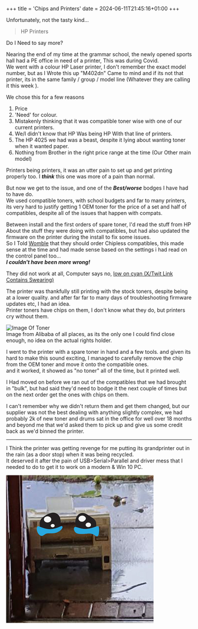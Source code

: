 +++
title = 'Chips and Printers'
date = 2024-06-11T21:45:16+01:00
+++

Unfortunately, not the tasty kind...  

> HP Printers  

Do I Need to say more?  

Nearing the end of my time at the grammar school, the newly opened sports hall had a PE office in need of a printer, This was during Covid.  
We went with a colour HP Laser printer, I don't remember the exact model number, but as I Wrote this up "M402dn" Came to mind and if its not that printer, its in the same family / group / model line (Whatever they are calling it this week ).  

We chose this for a few reasons  

1) Price  
2) 'Need' for colour.  
3) Mistakenly thinking that it was compatible toner wise with one of our current printers.  
4) We/I didn't know that HP Was being HP With that line of printers.  
5) The HP 4025 we had was a beast, despite it lying about wanting toner when it wanted paper.  
6) Nothing from Brother in the right price range at the time (Our Other main model)

Printers being printers, it was an utter pain to set up and get printing properly too. I ***think*** this one was more of a pain than normal.  

But now we get to the issue, and one of the ***Best/worse*** bodges I have had to have do.  
We used compatible toners, with school budgets and far to many printers, its very hard to justify getting 1 OEM toner for the price of a set and half of compatibles, despite all of the issues that happen with compats.  

Between install and the first orders of spare toner, I'd read the stuff from HP About the stuff they were doing with compatibles, but had also updated the firmware on the printer during the install to fix some issues.  
So I Told [Womble](../../whoops/#wombel) that they should order Chipless compatibles, this made sense at the time and had made sense based on the settings i had read on the control panel too...  
***I couldn't have been more wrong!***  

They did not work at all, Computer says no, [low on cyan (X/Twit Link Contains Swearing)](https://x.com/System32Comics/status/1357378757972004865)  

The printer was thankfully still printing with the stock toners, despite being at a lower quality. and after far far to many days of troubleshooting firmware updates etc, I had an idea.  
Printer toners have chips on them, I don't know what they do, but printers cry without them.  

![Image Of Toner](../../whoops/content/toner.png)  
Image from Alibaba of all places, as its the only one I could find close enough, no idea on the actual rights holder.  

I went to the printer with a spare toner in hand and a few tools. and given its hard to make this sound exciting, I managed to carefully remove the  chip from the OEM toner and move it onto the compatible ones.  
and it worked, it showed as "no toner" all of the time, but it printed well.  

I Had moved on before we ran out of the compatibles that we had brought in "bulk", but had said they'd need to bodge it the next couple of times but on the next order get the ones with chips on them.  
  
I can't remember why we didn't return them and get them changed, but our supplier was not the best dealing with anything slightly complex, we had probably 2k of new toner and drums sat in the office for well over 18 months and beyond me that we'd asked them to pick up and give us some credit back as we'd binned the printer.  

---

I Think the printer was getting revenge for me putting its grandprinter out in the rain (as a door stop) when it was being recycled.  
It deserved it after the pain of USB>Serial>Parallel and driver mess that I needed to do to get it to work on a modern & Win 10 PC.  

![Picture of an evil, but sad printer in the rain](../whoops/content/sadprinter.png)  
